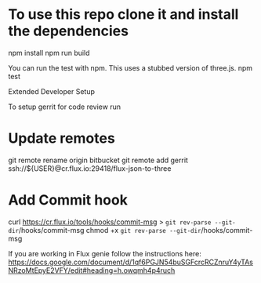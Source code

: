 # To use this repo clone it and install the dependencies
npm install
npm run build

You can run the test with npm. This uses a stubbed version of three.js.
npm test

Extended Developer Setup

To setup gerrit for code review run

# Update remotes
git remote rename origin bitbucket
git remote add gerrit ssh://${USER}@cr.flux.io:29418/flux-json-to-three

# Add Commit hook
curl https://cr.flux.io/tools/hooks/commit-msg > `git rev-parse --git-dir`/hooks/commit-msg
chmod +x `git rev-parse --git-dir`/hooks/commit-msg

If you are working in Flux genie follow the instructions here:
https://docs.google.com/document/d/1qf6PGJN54buSGFcrcRCZnruY4yTAsNRzoMtEpyE2VFY/edit#heading=h.owqmh4p4ruch